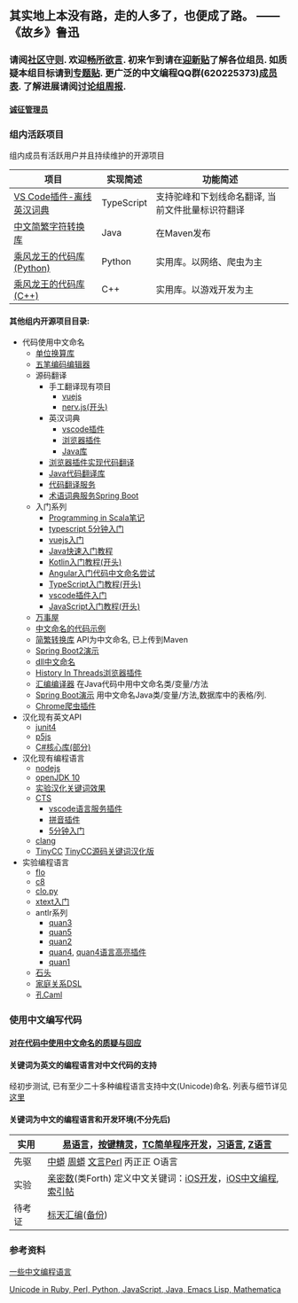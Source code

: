 ## 其实地上本没有路，走的人多了，也便成了路。 —— 《故乡》鲁迅

### 请阅[社区守则](CODE_OF_CONDUCT.md). 欢迎[畅所欲言](https://github.com/program-in-chinese/overview/issues). 初来乍到请在[迎新贴](https://github.com/program-in-chinese/overview/issues/2)了解各位组员. 如质疑本组目标请到[专题贴](https://github.com/program-in-chinese/overview/issues/44). 更广泛的中文编程QQ群(620225373)[成员表](qq群/成员表.md). 了解进展请阅[讨论组周报](https://github.com/program-in-chinese/team_website/blob/master/docs/%E8%AE%A8%E8%AE%BA%E7%BB%84%E5%91%A8%E6%8A%A5.md).

#### [诚征管理员](https://github.com/program-in-chinese/overview/issues/38)

### 组内活跃项目
组内成员有活跃用户并且持续维护的开源项目

| 项目 | 实现简述 | 功能简述 |
| ------------- | ------------- | ------------- |
| [VS Code插件-离线英汉词典](https://github.com/program-in-chinese/vscode_english_chinese_dictionary) | TypeScript | 支持驼峰和下划线命名翻译, 当前文件批量标识符翻译 |
| [中文简繁字符转换库](https://github.com/program-in-chinese/zhconverter) | Java | 在Maven发布 |
| [乘风龙王的代码库(Python)](https://github.com/cflw/cflw_py) | Python | 实用库。以网络、爬虫为主 |
| [乘风龙王的代码库(C++)](https://github.com/cflw/cflw_cpp) | C++ | 实用库。以游戏开发为主 |

#### 其他组内开源项目目录:

- 代码使用中文命名
  - [单位换算库](https://github.com/program-in-chinese/chinese-unit-converter)
  - [五笔编码编辑器](https://github.com/program-in-chinese/wubi_code_editor)
  - 源码翻译
    - 手工翻译现有项目
      - [vuejs](https://github.com/program-in-chinese/vue/tree/translate-source)
      - [nerv.js(开头)](https://github.com/program-in-chinese/cnv)
    - 英汉词典
      - [vscode插件](https://github.com/program-in-chinese/vscode_english_chinese_dictionary)
      - [浏览器插件](https://github.com/program-in-chinese/webextension_english_chinese_dictionary)
      - [Java库](https://github.com/program-in-chinese/english-chinese-dictionary)
    - [浏览器插件实现代码翻译](https://github.com/program-in-chinese/webextension_github_code_translator)
    - [Java代码翻译库](https://github.com/program-in-chinese/java_code_translator)
    - [代码翻译服务](https://github.com/program-in-chinese/code_translator_service)
    - [术语词典服务Spring Boot](https://github.com/program-in-chinese/programming_term_dictionary)
  - 入门系列
    - [Programming in Scala笔记](https://github.com/program-in-chinese/Programming_in_Scala_study_notes_zh)
    - [typescript 5分钟入门](https://github.com/program-in-chinese/typescript_in_5_min_zh)
    - [vuejs入门](https://github.com/program-in-chinese/vuejs_guide_zh)
    - [Java快速入门教程](https://github.com/program-in-chinese/java_in_hours_chn)
    - [Kotlin入门教程(开头)](https://github.com/program-in-chinese/kotlin_in_hours_chn)
    - [Angular入门代码中文命名尝试](https://github.com/program-in-chinese/angular_official_tutorial_zh)
    - [TypeScript入门教程(开头)](https://github.com/program-in-chinese/CTS_in_hours)
    - [vscode插件入门](https://github.com/program-in-chinese/vscode_helloWorld)
    - [JavaScript入门教程(开头)](https://github.com/program-in-chinese/javascript-in-a-day-chn)
  - [万事屋](https://github.com/program-in-chinese/house_of_10000_business)
  - [中文命名的代码示例](https://github.com/program-in-chinese/study)
  - [简繁转换库](https://github.com/program-in-chinese/zhconverter) API为中文命名, 已上传到Maven
  - [Spring Boot2演示](https://github.com/program-in-chinese/spring_boot_hello_zh)
  - [dll中文命名](https://github.com/program-in-chinese/MathLibraryAndClient_with_API_in_Chinese)
  - [History In Threads浏览器插件](https://github.com/program-in-chinese/HistoryInThreads_WebExtension)
  - [汇编编译器](https://github.com/program-in-chinese/assembler-in-chinese-experiment) 在Java代码中用中文命名类/变量/方法
  - [Spring Boot演示](https://github.com/program-in-chinese/jinxiaocun) 用中文命名Java类/变量/方法,数据库中的表格/列.
  - [Chrome爬虫插件](https://github.com/program-in-chinese/ChromeCrawlerWildSpider)
- 汉化现有英文API
  - [junit4](https://github.com/program-in-chinese/junit4_in_chinese)
  - [p5js](https://github.com/program-in-chinese/p5js_in_chinese)
  - [C#核心库(部分)](https://github.com/program-in-chinese/HuanXiang)
- 汉化现有编程语言
  - [nodejs](https://github.com/program-in-chinese/zwnode)
  - [openJDK 10](https://github.com/program-in-chinese/cn_jdk10)
  - [实验汉化关键词效果](https://github.com/program-in-chinese/demo_keyword_design_by_code)
  - [CTS](https://github.com/program-in-chinese/CTS)
    - [vscode语言服务插件](https://github.com/program-in-chinese/vsc_cts)
    - [拼音插件](https://github.com/program-in-chinese/vscpinyin)
    - [5分钟入门](https://github.com/program-in-chinese/cts_in_5_min)
  - [clang](https://github.com/program-in-chinese/cnlang)
  - [TinyCC](https://github.com/program-in-chinese/tinycc_cn) [TinyCC源码关键词汉化版](https://github.com/program-in-chinese/tinycc_zh)
- 实验编程语言
  - [flo](https://github.com/program-in-chinese/flo)
  - [c8](https://github.com/program-in-chinese/C8)
  - [clo.py](https://github.com/program-in-chinese/clo.py)
  - [xtext入门](https://github.com/program-in-chinese/xtext_tutorial_15_min_zh)
  - antlr系列
    - [quan3](https://github.com/program-in-chinese/quan3)
    - [quan5](https://github.com/program-in-chinese/quan5)
    - [quan2](https://github.com/program-in-chinese/quan2)
    - [quan4](https://github.com/program-in-chinese/quan4), [quan4语言高亮插件](https://github.com/program-in-chinese/quan4-highlighter)
    - [quan1](https://github.com/program-in-chinese/quan1)
  - [石头](https://github.com/program-in-chinese/language_shitou)
  - [家庭关系DSL](https://github.com/program-in-chinese/DSL_FamilyRelation)
  - [孔Caml](https://github.com/program-in-chinese/CoCaml)

### 使用中文编写代码

#### [对在代码中使用中文命名的质疑与回应](https://github.com/program-in-chinese/team_website/blob/master/docs/_posts/2017-10-27-%E5%AF%B9%E5%9C%A8%E4%BB%A3%E7%A0%81%E4%B8%AD%E4%BD%BF%E7%94%A8%E4%B8%AD%E6%96%87%E5%91%BD%E5%90%8D%E7%9A%84%E8%B4%A8%E7%96%91%E4%B8%8E%E5%9B%9E%E5%BA%94.markdown)

#### 关键词为英文的编程语言对中文代码的支持

经初步测试, 已有至少二十多种编程语言支持中文(Unicode)命名. 列表与细节详见[这里](https://github.com/program-in-chinese/team_website/blob/master/docs/_posts/2017-10-23-%E5%9C%A8%E4%B8%8D%E5%90%8C%E7%BC%96%E7%A8%8B%E8%AF%AD%E8%A8%80%E4%B8%AD%E4%BD%BF%E7%94%A8%E4%B8%AD%E6%96%87%E5%91%BD%E5%90%8D.markdown)

#### 关键词为中文的编程语言和开发环境(不分先后)

| 实用 | [易语言](http://www.dywt.com.cn/)，[按键精灵](http://www.anjian.com/)，[TC简单程序开发](http://www1.tyuyan.net/)，[习语言](http://blog.163.com/xiyuyan@yeah/), [Z语言](http://www.zyuyan.org/) |
| ------------- | ------------- |
| 先驱 | [中蟒](http://www.chinesepython.org/) [周蟒](https://code.google.com/archive/p/zhpy/) [文言Perl](https://github.com/audreyt/lingua-sinica-perlyuyan) 丙正正 O语言 |
| 实验 | [亲密数](http://www.qinmishu.org/article/rmd/mylangwhirlwindintro.html)(类Forth) 定义中文关键词：[iOS开发](https://github.com/uxyheaven/yi-ios)，[iOS中文编程](https://github.com/xueyongwei/ePlus), [索引帖](https://github.com/program-in-chinese/overview/issues/25) |
| 待考证 | [标天汇编](http://www.onlinedown.net/soft/50298.htm)([备份](http://www.jgegd.com/biaotian/btasm/btasm.zip)) |

### 参考资料
[一些中文编程语言](http://www.raychase.net/758)

[Unicode in Ruby, Perl, Python, JavaScript, Java, Emacs Lisp, Mathematica](http://xahlee.info/comp/unicode_support_ruby_python_elisp.html)
